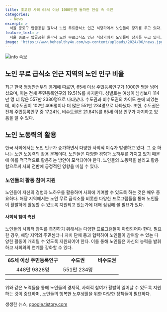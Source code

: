 ```yaml
---
title: 초고령 사회 65세 이상 1000만명 돌파한 현실 속 국민
categories:
  - News
excerpt: >
  서울 종로구 탑골공원 원각사 노인 무료급식소 인근 식당가에서 노인들이 장기를 두고 있다. 65세 이상 주민등록인구가 1000만62명으로 전체 인구의 19.51%를 차지하며, 여성이 남성보다 114만4698명 많다. 비수도권은 수도권보다 102만406명 많으며, 수도권은 전체 주민등록인구 중 17.24%, 비수도권은 21.84%가 65세 이상 인구이다.
feature_text: >
  서울 종로구 탑골공원 원각사 노인 무료급식소 인근 식당가에서 노인들이 장기를 두고 있다. 65세 이상 주민등록인구가 1000만62명으로 전체 인구의 19.51%를 차지하며, 여성이 남성보다 114만4698명 많다. 비수도권은 수도권보다 102만406명 많으며, 수도권은 전체 주민등록인구 중 17.24%, 비수도권은 21.84%가 65세 이상 인구이다.
image: 'https://www.behealthy4u.com/wp-content/uploads/2024/06/news.jpg'
---
```


<p><img src="https://www.behealthy4u.com/wp-content/uploads/2024/06/news.jpg" alt="info 속보" /></p>

<h2>노인 무료 급식소 인근 지역의 노인 인구 비율</h2>

<p data-ke-size="size16">최근 한국 행정안전부의 통계에 따르면, 65세 이상 주민등록인구가 1000만 명을 넘어섰으며, 이는 전체 주민등록인구의 19.51%를 차지한다. 성별로는 여성이 남성보다 114만 명 더 많은 557만 2380명으로 나타났다. 수도권과 비수도권의 차이도 눈에 띄었는데, 비수도권이 102만 406명이나 더 많은 551만 234명으로 나타났다. 또한, 수도권은 전체 주민등록인구 중 17.24%, 비수도권은 21.84%를 65세 이상 인구가 차지하고 있음을 알 수 있다.</p>

<h2>노인 노동력의 활용</h2>

<p data-ke-size="size16">한국 사회에서는 노인 인구가 증가하면서 다양한 사회적 이슈가 발생하고 있다. 그 중 하나는 노인 노동력의 활용 문제이다. 노인들은 다양한 경험과 노하우를 가지고 있기 때문에 이를 적극적으로 활용하는 방안이 모색되어야 한다. 노인들의 노동력을 살리고 활용함으로써 사회 전반에 긍정적인 영향을 미칠 수 있다.</p>

<h3>노인들의 활동 참여 지원</h3>

<p data-ke-size="size16">노인들이 자신의 경험과 노하우를 활용하며 사회에 기여할 수 있도록 하는 것은 매우 중요하다. 해당 지역에서는 노인 무료 급식소를 비롯한 다양한 프로그램들을 통해 노인들이 활발하게 활동할 수 있도록 지원되고 있는가에 대해 점검해 볼 필요가 있다.</p>

<h4>사회적 참여 촉진</h4>

<p data-ke-size="size16">노인들의 사회적 참여를 촉진하기 위해서는 다양한 프로그램들이 마련되어야 한다. 필요한 경우, 해당 지역의 주민센터나 자치 단체 등과 협력하여 노인들이 참여할 수 있는 다양한 활동이 개최될 수 있도록 지원되어야 한다. 이를 통해 노인들은 자신의 능력을 발휘하고 사회와의 연계를 강화할 수 있다.</p>

<table>
  <tr>
    <td style="text-align: center; height: 17px;"><b>65세 이상 주민등록인구</b></td>
    <td style="text-align: center; height: 17px;"><b>수도권</b></td>
    <td style="text-align: center; height: 17px;"><b>비수도권</b></td>
  </tr>
  <tr>
    <td style="text-align: center; height: 17px;">448만 9828명</td>
    <td style="text-align: center; height: 17px;">551만 234명</td>
  </tr>
</table>

<hr>

<p data-ke-size="size16">위와 같은 노력들을 통해 노인들의 경제적, 사회적 참여가 활발히 일어날 수 있도록 지원하는 것이 중요하며, 노인들의 행복한 노후생활을 위한 다양한 정책들이 필요하다.</p>
생생한 뉴스, <a href="https://qoogle.tistory.com" rel="dofollow">qoogle.tistory.com</a>


